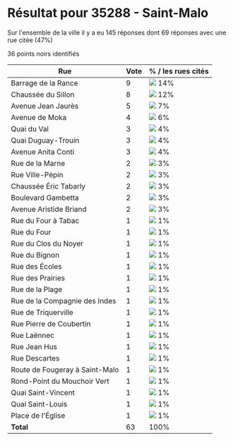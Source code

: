 # Résultat pour 35288 - Saint-Malo

Sur l'ensemble de la ville il y a eu 145 réponses dont 69 réponses avec une rue citée (47%)

36 points noirs identifiés

| Rue | Vote | % / les rues cités|
|-----|------|-------------------|
| Barrage de la Rance | 9 | <img src="../../img/bar_14.gif" />&nbsp;14%|
| Chaussée du Sillon | 8 | <img src="../../img/bar_12.gif" />&nbsp;12%|
| Avenue Jean Jaurès | 5 | <img src="../../img/bar_7.gif" />&nbsp;7%|
| Avenue de Moka | 4 | <img src="../../img/bar_6.gif" />&nbsp;6%|
| Quai du Val | 3 | <img src="../../img/bar_4.gif" />&nbsp;4%|
| Quai Duguay-Trouin | 3 | <img src="../../img/bar_4.gif" />&nbsp;4%|
| Avenue Anita Conti | 3 | <img src="../../img/bar_4.gif" />&nbsp;4%|
| Rue de la Marne | 2 | <img src="../../img/bar_3.gif" />&nbsp;3%|
| Rue Ville-Pépin | 2 | <img src="../../img/bar_3.gif" />&nbsp;3%|
| Chaussée Éric Tabarly | 2 | <img src="../../img/bar_3.gif" />&nbsp;3%|
| Boulevard Gambetta | 2 | <img src="../../img/bar_3.gif" />&nbsp;3%|
| Avenue Aristide Briand | 2 | <img src="../../img/bar_3.gif" />&nbsp;3%|
| Rue du Four à Tabac | 1 | <img src="../../img/bar_1.gif" />&nbsp;1%|
| Rue du Four | 1 | <img src="../../img/bar_1.gif" />&nbsp;1%|
| Rue du Clos du Noyer | 1 | <img src="../../img/bar_1.gif" />&nbsp;1%|
| Rue du Bignon | 1 | <img src="../../img/bar_1.gif" />&nbsp;1%|
| Rue des Écoles | 1 | <img src="../../img/bar_1.gif" />&nbsp;1%|
| Rue des Prairies | 1 | <img src="../../img/bar_1.gif" />&nbsp;1%|
| Rue de la Plage | 1 | <img src="../../img/bar_1.gif" />&nbsp;1%|
| Rue de la Compagnie des Indes | 1 | <img src="../../img/bar_1.gif" />&nbsp;1%|
| Rue de Triquerville | 1 | <img src="../../img/bar_1.gif" />&nbsp;1%|
| Rue Pierre de Coubertin | 1 | <img src="../../img/bar_1.gif" />&nbsp;1%|
| Rue Laënnec | 1 | <img src="../../img/bar_1.gif" />&nbsp;1%|
| Rue Jean Hus | 1 | <img src="../../img/bar_1.gif" />&nbsp;1%|
| Rue Descartes | 1 | <img src="../../img/bar_1.gif" />&nbsp;1%|
| Route de Fougeray à Saint-Malo | 1 | <img src="../../img/bar_1.gif" />&nbsp;1%|
| Rond-Point du Mouchoir Vert | 1 | <img src="../../img/bar_1.gif" />&nbsp;1%|
| Quai Saint-Vincent | 1 | <img src="../../img/bar_1.gif" />&nbsp;1%|
| Quai Saint-Louis | 1 | <img src="../../img/bar_1.gif" />&nbsp;1%|
| Place de l'Église | 1 | <img src="../../img/bar_1.gif" />&nbsp;1%|
| **Total** | 63 | 100%|

